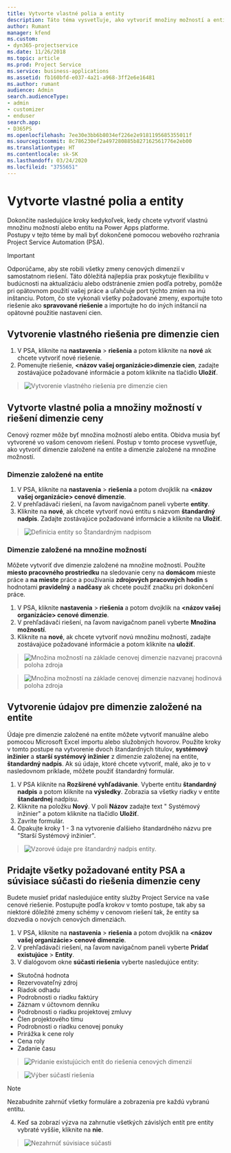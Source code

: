```yaml
---
title: Vytvorte vlastné polia a entity
description: Táto téma vysvetľuje, ako vytvoriť množiny možností a entity vo vlastnom riešení v platforme Power Apps.
author: Rumant
manager: kfend
ms.custom:
- dyn365-projectservice
ms.date: 11/26/2018
ms.topic: article
ms.prod: Project Service
ms.service: business-applications
ms.assetid: fb160bfd-e037-4a21-a968-3ff2e6e16481
ms.author: rumant
audience: Admin
search.audienceType:
- admin
- customizer
- enduser
search.app:
- D365PS
ms.openlocfilehash: 7ee30e3bb6b8034ef226e2e9181195685355011f
ms.sourcegitcommit: 8c786230ef2a497280885b827162561776e2eb00
ms.translationtype: HT
ms.contentlocale: sk-SK
ms.lasthandoff: 03/24/2020
ms.locfileid: "3755651"
---
```

# <a name="create-custom-fields-and-entities"></a>Vytvorte vlastné polia a entity 

Dokončite nasledujúce kroky kedykoľvek, kedy chcete vytvoriť vlastnú množinu možností alebo entitu na Power Apps platforme.  
Postupy v tejto téme by mali byť dokončené pomocou webového rozhrania Project Service Automation (PSA).

> [!IMPORTANT]
> Odporúčame, aby ste robili všetky zmeny cenových dimenzií v samostatnom riešení. Táto dôležitá najlepšia prax poskytuje flexibilitu v budúcnosti na aktualizáciu alebo odstránenie zmien podľa potreby, pomôže pri opätovnom použití vašej práce a uľahčuje port týchto zmien na inú inštanciu. Potom, čo ste vykonali všetky požadované zmeny, exportujte toto riešenie ako **spravované riešenie** a importujte ho do iných inštancií na opätovné použitie nastavení cien.


## <a name="create-a-custom-solution-for-pricing-dimensions"></a>Vytvorenie vlastného riešenia pre dimenzie cien
1. V PSA, kliknite na **nastavenia** > **riešenia** a potom kliknite na **nové** ak chcete vytvoriť nové riešenie. 
2. Pomenujte riešenie, **\<názov vašej organizácie>dimenzie cien**, zadajte zostávajúce požadované informácie a potom kliknite na tlačidlo **Uložiť**.

> ![Vytvorenie vlastného riešenia pre dimenzie cien](media/Creation-of-custom-pricing-dimension-solution.PNG)
  
## <a name="create-custom-fields-and-option-sets-in-the-pricing-dimension-solution"></a>Vytvorte vlastné polia a množiny možností v riešení dimenzie ceny

Cenový rozmer môže byť množina možností alebo entita. Obidva musia byť vytvorené vo vašom cenovom riešení. Postup v tomto procese vysvetľuje, ako vytvoriť dimenzie založené na entite a dimenzie založené na množine možností.

### <a name="entity-based-dimensions"></a>Dimenzie založené na entite

1. V PSA, kliknite na **nastavenia** > **riešenia** a potom dvojklik na **\<názov vašej organizácie> cenové dimenzie**.
2. V prehľadávači riešení, na ľavom navigačnom paneli vyberte **entity**.
3. Kliknite na **nové**, ak chcete vytvoriť novú entitu s názvom **štandardný nadpis**. Zadajte zostávajúce požadované informácie a kliknite na **Uložiť**.

> ![Definícia entity so Štandardným nadpisom](media/Standard-Title-entity-definition.png)


### <a name="option-set-based-dimensions"></a>Dimenzie založené na množine možností 
Môžete vytvoriť dve dimenzie založené na množine možností. Použite **miesto pracovného prostriedku** na sledovanie ceny na **domácom** mieste práce a **na mieste** práce a používania **zdrojových pracovných hodín** s hodnotami **pravidelný** a **nadčasy** ak chcete použiť značku pri dokončení práce.


1. V PSA, kliknite **nastavenia** > **riešenia** a potom dvojklik na **\<názov vašej organizácie> cenové dimenzie**. 
2. V prehľadávači riešení, na ľavom navigačnom paneli vyberte **Množina možností**. 
3. Kliknite na **nové**, ak chcete vytvoriť novú množinu možností, zadajte zostávajúce požadované informácie a potom kliknite na **uložiť**.

> ![Množina možností na základe cenovej dimenzie nazvanej pracovná poloha zdroja ](media/Option-set-PD-called-Resource-Work-Location.png)

> ![Množina možností na základe cenovej dimenzie nazvanej hodinová poloha zdroja ](media/Option-set-PD-called-Resource-Work-Hours.PNG)


## <a name="create-data-for-entity-based-dimensions"></a>Vytvorenie údajov pre dimenzie založené na entite

Údaje pre dimenzie založené na entite môžete vytvoriť manuálne alebo pomocou Microsoft Excel importu alebo služobných hovorov. Použite kroky v tomto postupe na vytvorenie dvoch štandardných titulov, **systémový inžinier** a **starší systémový inžinier** z dimenzie založenej na entite, **štandardný nadpis**. Ak sú údaje, ktoré chcete vytvoriť, malé, ako je to v nasledovnom príklade, môžete použiť štandardný formulár.

1. V PSA kliknite na **Rozšírené vyhľadávanie**. Vyberte entitu **štandardný nadpis** a potom kliknite na **výsledky**. Zobrazia sa všetky riadky v entite **štandardnej** nadpisu.
2. Kliknite na položku **Nový**. V poli **Názov** zadajte text " Systémový inžinier" a potom kliknite na tlačidlo **Uložiť**.
3. Zavrite formulár. 
4. Opakujte kroky 1 - 3 na vytvorenie ďalšieho štandardného názvu pre "Starší Systémový inžinier".

> ![Vzorové údaje pre štandardný nadpis entity. ](media/ST-data.png)

## <a name="add-all-required-psa-entities-and-related-components-to-the-pricing-dimension-solution"></a>Pridajte všetky požadované entity PSA a súvisiace súčasti do riešenia dimenzie ceny
Budete musieť pridať nasledujúce entity služby Project Service na vaše cenové riešenie. Postupujte podľa krokov v tomto postupe, tak aby sa niektoré dôležité zmeny schémy v cenovom riešení tak, že entity sa dozvedia o nových cenových dimenziách.

1. V PSA, kliknite na **nastavenia** > **riešenia** a potom dvojklik na **\<názov vašej organizácie> cenové dimenzie**. 
2. V prehľadávači riešení, na ľavom navigačnom paneli vyberte **Pridať existujúce** > **Entity**.
3. V dialógovom okne **súčasti riešenia** vyberte nasledujúce entity:

- Skutočná hodnota
- Rezervovateľný zdroj
- Riadok odhadu
- Podrobnosti o riadku faktúry
- Záznam v účtovnom denníku
- Podrobnosti o riadku projektovej zmluvy
- Člen projektového tímu
- Podrobnosti o riadku cenovej ponuky
- Prirážka k cene roly
- Cena roly 
- Zadanie času 

> ![Pridanie existujúcich entít do riešenia cenových dimenzií](media/Existing-entities-to-PD-solution.png)

> ![Výber súčastí riešenia](media/Dimension-Components.png)

> [!NOTE]
> Nezabudnite zahrnúť všetky formuláre a zobrazenia pre každú vybranú entitu.

4. Keď sa zobrazí výzva na zahrnutie všetkých závislých entít pre entity vybraté vyššie, kliknite na **nie**.

> ![Nezahrnúť súvisiace súčasti](media/Do-not-include-required.png)


